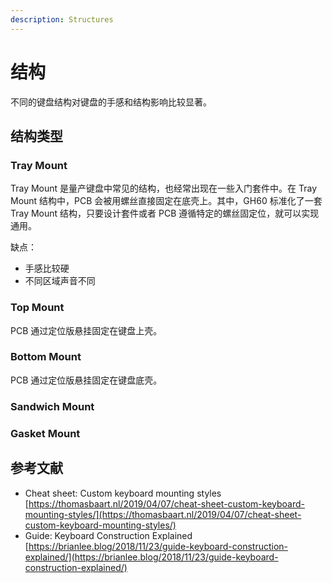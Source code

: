 ```yaml
---
description: Structures
---
```


# 结构

不同的键盘结构对键盘的手感和结构影响比较显著。

## 结构类型

### Tray Mount

Tray Mount 是量产键盘中常见的结构，也经常出现在一些入门套件中。在 Tray Mount 结构中，PCB 会被用螺丝直接固定在底壳上。其中，GH60 标准化了一套 Tray Mount 结构，只要设计套件或者 PCB 遵循特定的螺丝固定位，就可以实现通用。

缺点：

* 手感比较硬
* 不同区域声音不同

### Top Mount

PCB 通过定位版悬挂固定在键盘上壳。

### Bottom Mount

PCB 通过定位版悬挂固定在键盘底壳。

### Sandwich Mount

### Gasket Mount

## 参考文献

* Cheat sheet: Custom keyboard mounting styles [https://thomasbaart.nl/2019/04/07/cheat-sheet-custom-keyboard-mounting-styles/](https://thomasbaart.nl/2019/04/07/cheat-sheet-custom-keyboard-mounting-styles/)
* Guide: Keyboard Construction Explained [https://brianlee.blog/2018/11/23/guide-keyboard-construction-explained/](https://brianlee.blog/2018/11/23/guide-keyboard-construction-explained/)

